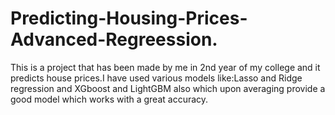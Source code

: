 # Predicting-Housing-Prices-Advanced-Regreession.
This is a project that has been made by me in 2nd year of my college and it predicts house prices.I have used various models like:Lasso and Ridge regression and XGboost and LightGBM also which upon averaging provide a good model which works with a great accuracy.

